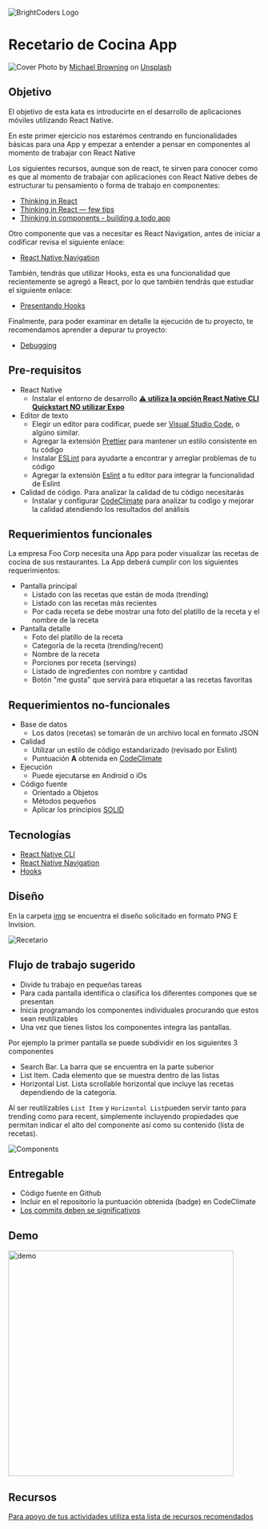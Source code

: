 ![BrightCoders Logo](img/logo-bc.png)

# Recetario de Cocina App

![Cover](img/cover.jpg)
<span>Photo by <a href="https://unsplash.com/@michaelwb?utm_source=unsplash&amp;utm_medium=referral&amp;utm_content=creditCopyText">Michael Browning</a> on <a href="https://unsplash.com/s/photos/cook?utm_source=unsplash&amp;utm_medium=referral&amp;utm_content=creditCopyText">Unsplash</a></span>

## Objetivo
El objetivo de esta kata es introducirte en el desarrollo de aplicaciones móviles utilizando React Native.

En este primer ejercicio nos estarémos centrando en funcionalidades básicas para una App y empezar a entender a pensar en componentes al momento de trabajar con React Native

Los siguientes recursos, aunque son de react, te sirven para conocer como es que al momento de trabajar con aplicaciones con React Native debes de estructurar tu pensamiento o forma de trabajo en componentes:

- [Thinking in React](https://reactjs.org/docs/thinking-in-react.html)
- [Thinking in React — few tips](https://medium.com/@5066aman/thinking-in-react-few-tips-6b32fbe835a3)
- [Thinking in components - building a todo app](https://softchris.github.io/books/react/thinkingincomponents/)

Otro componente que vas a necesitar es React Navigation, antes de iniciar a codificar revisa el siguiente enlace:
- [React Native Navigation](https://reactnavigation.org/)

También, tendrás que utilizar Hooks, esta es una funcionalidad que recientemente se agregó a React, por lo que también tendrás que estudiar el siguiente enlace:
- [Presentando Hooks](https://es.reactjs.org/docs/hooks-intro.html)

Finalmente, para poder examinar en detalle la ejecución de tu proyecto, te recomendamos aprender a depurar tu proyecto:
- [Debugging](https://reactnative.dev/docs/debugging)

## Pre-requisitos
-  React Native
   - Instalar el entorno de desarrollo [**:warning: utiliza la opción React Native CLI Quickstart NO utilizar Expo**](https://reactnative.dev/docs/environment-setup)
- Editor de texto
  - Elegir un editor para codificar, puede ser [Visual Studio Code](https://code.visualstudio.com/), o algúno similar.
  - Agregar la extensión [Prettier](https://marketplace.visualstudio.com/items?itemName=esbenp.prettier-vscode) para mantener un estilo consistente en tu código
  - Instalar [ESLint](https://eslint.org/) para ayudarte a encontrar y arreglar problemas de tu código
  - Agregar la extensión [Eslint](https://marketplace.visualstudio.com/items?itemName=dbaeumer.vscode-eslint) a tu editor para integrar la funcionalidad de Eslint
- Calidad de código. Para analizar la calidad de tu código necesitarás
  - Instalar y configurar [CodeClimate](https://codeclimate.com/) para analizar tu codigo y mejorar la calidad atendiendo los resultados del análisis
  
## Requerimientos funcionales
  
  La empresa Foo Corp necesita una App para poder visualizar las recetas de cocina de sus restaurantes. La App deberá cumplir con los siguientes requerimientos:
  
- Pantalla principal 
  - Listado con las recetas que están de moda (trending)
  - Listado con las recetas más recientes 
  - Por cada receta se debe mostrar una foto del platillo de la receta y el nombre de la receta
- Pantalla detalle
  - Foto del platillo de la receta
  - Categoría de la receta (trending/recent)
  - Nombre de la receta
  - Porciones por receta (servings)
  - Listado de ingredientes con nombre y cantidad
  - Botón "me gusta" que servirá para etiquetar a las recetas favoritas
   
## Requerimientos no-funcionales
- Base de datos
  - Los datos (recetas) se tomarán de un archivo local en formato JSON 
- Calidad
  - Utilizar un estilo de código estandarizado (revisado por Eslint)
  - Puntuación **A** obtenida en [CodeClimate](https://codeclimate.com/)
- Ejecución 
  - Puede ejecutarse en Android o iOs
- Código fuente
  - Orientado a Objetos
  - Métodos pequeños
  - Aplicar los principios [SOLID](https://blog.usejournal.com/how-to-apply-solid-principles-in-react-applications-6c964091a982)
  

## Tecnologías
- [React Native CLI](https://reactnative.dev/docs/environment-setup)
- [React Native Navigation](https://reactnavigation.org/)
- [Hooks](https://es.reactjs.org/docs/hooks-intro.html)

## Diseño

En la carpeta [img](/img) se encuentra el diseño solicitado en formato PNG E Invision.

![Recetario](img/recetario-cocina.png)

## Flujo de trabajo sugerido

- Divide tu trabajo en pequeñas tareas
- Para cada pantalla identifica o clasifica los diferentes compones que se presentan
- Inicia programando los componentes individuales procurando que estos sean reutilizables
- Una vez que tienes listos los componentes integra las pantallas.

Por ejemplo la primer pantalla se puede subdividir en los siguientes 3 componentes
- Search Bar. La barra que se encuentra en la parte suberior
- List Item. Cada elemento que se muestra dentro de las listas
- Horizontal List. Lista scrollable horizontal que incluye las recetas dependiendo de la categoría.

Al ser reutilizables `List Item` y `Horizontal List`pueden servir tanto para trending como para recent, simplemente incluyendo propiedades que permitan indicar el alto del componente así como su contenido (lista de recetas).

![Components](img/componentes.png)

## Entregable
- Código fuente en Github
- Incluir en el repositorio la puntuación obtenida (badge) en CodeClimate
- [Los commits deben se significativos](https://medium.com/better-programming/you-need-meaningful-commit-messages-d869e44e98d4)

## Demo
<img src="img/recetario.gif" alt="demo" width="450"/>

## Recursos
[Para apoyo de tus actividades utiliza esta lista de recursos recomendados](https://github.com/bright-coders/commons/tree/master/topics/resources-react-native)
  

